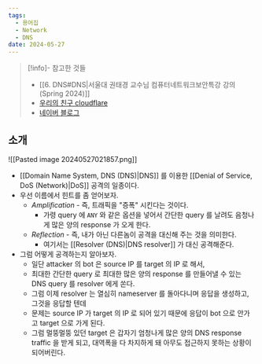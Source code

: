 ```yaml
---
tags:
  - 용어집
  - Network
  - DNS
date: 2024-05-27
---
```

> [!info]- 참고한 것들
> - [[6. DNS#DNS|서울대 권태경 교수님 컴퓨터네트워크보안특강 강의 (Spring 2024)]]
> - [우리의 친구 cloudflare](https://www.cloudflare.com/learning/ddos/dns-amplification-ddos-attack/)
> - [네이버 블로그](https://m.blog.naver.com/wnrjsxo/221254492061)

## 소개

![[Pasted image 20240527021857.png]]

- [[Domain Name System, DNS (DNS)|DNS]] 를 이용한 [[Denial of Service, DoS (Network)|DoS]] 공격의 일종이다.
- 우선 이름에서 힌트를 좀 얻어보자.
	- *Amplification* - 즉, 트래픽을 "증폭" 시킨다는 것이다.
		- 가령 query 에 `ANY` 와 같은 옵션을 넣어서 간단한 query 를 날려도 음청나게 많은 양의 response 가 오게 한다.
	- *Reflection* - 즉, 내가 아닌 다른놈이 공격을 대신해 주는 것을 의미한다.
		- 여기서는 [[Resolver (DNS)|DNS resolver]] 가 대신 공격해준다.
- 그럼 어떻게 공격하는지 알아보자.
	- 일단 attacker 의 bot 은 source IP 를 target 의 IP 로 해서,
	- 최대한 간단한 query 로 최대한 많은 양의 response 를 만들어낼 수 있는 DNS query 를 resolver 에게 쏜다.
	- 그럼 이제 resolver 는 열심히 nameserver 를 돌아다니며 응답을 생성하고, 그것을 응답할 텐데
	- 문제는 source IP 가 target 의 IP 로 되어 있기 때문에 응답이 bot 으로 안가고 target 으로 가게 된다.
	- 그럼 멀뚱멀뚱 있던 target 은 갑자기 엄청나게 많은 양의 DNS response traffic 을 받게 되고, 대역폭을 다 차지하게 돼 아무도 접근하지 못하는 상황이 되어버린다.
